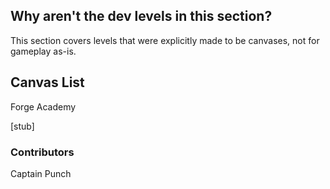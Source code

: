 ## Why aren't the dev levels in this section?

This section covers levels that were explicitly made to be canvases, not for gameplay as-is.

## Canvas List

Forge Academy

[stub]

### Contributors
Captain Punch